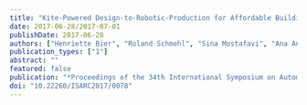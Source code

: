 ```yaml
---
title: "Kite-Powered Design-to-Robotic-Production for Affordable Building on Demand"
date: 2017-06-28/2017-07-01
publishDate: 2017-06-28
authors: ["Henriette Bier", "Roland Schmehl", "Sina Mostafavi", "Ana Anton", "Serban Bodea"]
publication_types: ["1"]
abstract: ""
featured: false
publication: "*Proceedings of the 34th International Symposium on Automation and Robotics in Construction (ISARC)*"
doi: "10.22260/ISARC2017/0078"
---
```


